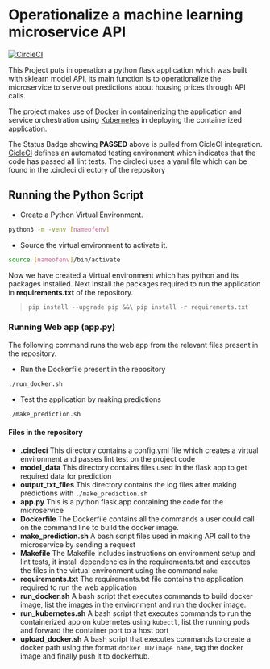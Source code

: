 
# Operationalize a machine learning microservice API

[![CircleCI](https://dl.circleci.com/status-badge/img/gh/Martins-Ops/MLOps-Project/tree/main.svg?style=svg)](https://dl.circleci.com/status-badge/redirect/gh/Martins-Ops/MLOps-Project/tree/main)

This Project puts in operation a python flask application which was built with sklearn model API, its main function is to operationalize the microservice to serve out predictions about housing prices through API calls.

The project makes use of [Docker](https://www.docker.com) in containerizing the application and service orchestration using [Kubernetes](https://kubernetes.io) in deploying the containerized application.

The Status Badge showing **PASSED** above is pulled from CicleCI integration.
[CicleCI](https://circleci.com) defines an automated testing environment which indicates that the code has passed all lint tests. The circleci uses a yaml file which can be found in the .circleci directory of the repository

## Running the Python Script

- Create a Python Virtual Environment.
```bash
python3 -m -venv [nameofenv]
```
- Source the virtual environment to activate it.
```bash
source [nameofenv]/bin/activate
```

Now we have  created a Virtual environment which has python and its packages installed.
Next install the packages required to run the application in **requirements.txt** of the repository.
> `pip install --upgrade pip &&\ pip install -r requirements.txt`

### Running Web app (app.py)

The following command runs the web app from the relevant files present in the repository.
- Run the Dockerfile present in the repository
```bash
./run_docker.sh
```
- Test the application by making predictions
```bash
./make_prediction.sh
```

#### Files in the repository

- **.circleci**
This directory contains a config.yml file which creates a virtual environment and passes lint test on the project code
- **model_data**
This directory contains files used in the flask app to get required data for prediction
- **output_txt_files**
This directory contains the log files after making predictions with `./make_prediction.sh`
- **app.py**
This is a python flask app containing the code for the microservice
- **Dockerfile**
The Dockerfile contains all the commands a user could call on the command line to build the docker image.
- **make_prediction.sh**
A bash script files used in making API call to the microservice by sending a request
- **Makefile**
The Makefile includes instructions on environment setup and lint tests, it install dependencies in the requirements.txt and executes the files in the virtual environment using the command `make`
- **requirements.txt**
The requirements.txt file contains the application required to run the web application
- **run_docker.sh**
A bash script that executes commands to build docker image, list the images in the environment and run the docker image.
- **run_kubernetes.sh**
A bash script that executes commands to run the containerized app on kubernetes using `kubectl`, list the running pods and forward the container port to a host port
- **upload_docker.sh** 
A bash script that executes commands to create a docker path using the format `docker ID/image name`, tag the docker image and finally push it to dockerhub.
